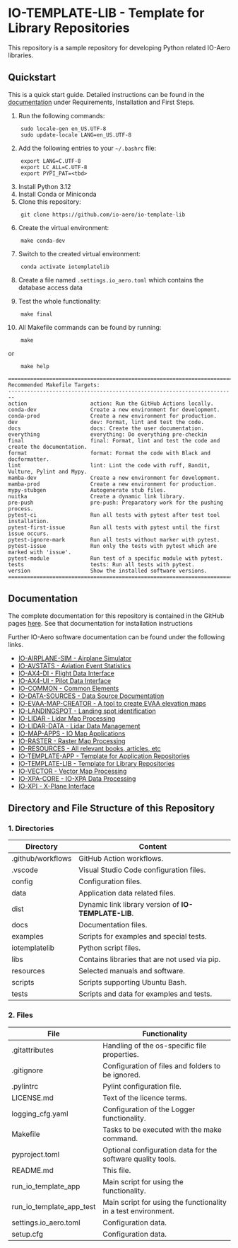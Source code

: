 # IO-TEMPLATE-LIB - Template for Library Repositories

This repository is a sample repository for developing Python related IO-Aero libraries.
## Quickstart

This is a quick start guide.
Detailed instructions can be found in the [documentation](https://io-aero.github.io/io-template-lib/) under Requirements, Installation and First Steps.

1. Run the following commands:

```
    sudo locale-gen en_US.UTF-8
    sudo update-locale LANG=en_US.UTF-8
```

2. Add the following entries to your `~/.bashrc` file:

```
    export LANG=C.UTF-8
    export LC_ALL=C.UTF-8
    export PYPI_PAT=<tbd>
```

3. Install Python 3.12
4. Install Conda or Miniconda
5. Clone this repository:

```
    git clone https://github.com/io-aero/io-template-lib
```

6. Create the virtual environment:

```
    make conda-dev
```

7. Switch to the created virtual environment:

```
    conda activate iotemplatelib
```

8. Create a file named `.settings.io_aero.toml` which contains the database access data

9. Test the whole functionality:

```
    make final
```

10. All Makefile commands can be found by running:

```
    make 
```
 or 
```
    make help
```

```
========================================================================
Recommended Makefile Targets:
------------------------------------------------------------------------
action                    action: Run the GitHub Actions locally.
conda-dev                 Create a new environment for development.
conda-prod                Create a new environment for production.
dev                       dev: Format, lint and test the code.
docs                      docs: Create the user documentation.
everything                everything: Do everything pre-checkin
final                     final: Format, lint and test the code and create the documentation.
format                    format: Format the code with Black and docformatter.
lint                      lint: Lint the code with ruff, Bandit, Vulture, Pylint and Mypy.
mamba-dev                 Create a new environment for development.
mamba-prod                Create a new environment for production.
mypy-stubgen              Autogenerate stub files.
nuitka                    Create a dynamic link library.
pre-push                  pre-push: Preparatory work for the pushing process.
pytest-ci                 Run all tests with pytest after test tool installation.
pytest-first-issue        Run all tests with pytest until the first issue occurs.
pytest-ignore-mark        Run all tests without marker with pytest.
pytest-issue              Run only the tests with pytest which are marked with 'issue'.
pytest-module             Run test of a specific module with pytest.
tests                     tests: Run all tests with pytest.
version                   Show the installed software versions.
========================================================================
```

## Documentation

The complete documentation for this repository is contained in the GitHub pages [here](https://io-aero.github.io/io-template-lib/). 
See that documentation for installation instructions

Further IO-Aero software documentation can be found under the following links.

- [IO-AIRPLANE-SIM - Airplane Simulator](https://io-aero.github.io/io-airplane-sim/)
- [IO-AVSTATS - Aviation Event Statistics](https://io-aero.github.io/io-avstats/) 
- [IO-AX4-DI - Flight Data Interface](https://github.com/IO-Aero-Projects-2024/io-ax4-di/) 
- [IO-AX4-UI - Pilot Data Interface](https://github.com/io-swiss/io-ax4-ui/) 
- [IO-COMMON - Common Elements](https://io-aero.github.io/io-common/) 
- [IO-DATA-SOURCES - Data Source Documentation](https://io-aero.github.io/io-data-sources/) 
- [IO-EVAA-MAP-CREATOR - A tool to create EVAA elevation maps](https://io-aero.github.io/io-evaa-map-creator/) 
- [IO-LANDINGSPOT - Landing spot identification](https://io-aero.github.io/io-landingspot/) 
- [IO-LIDAR - Lidar Map Processing](https://io-aero.github.io/io-lidar/) 
- [IO-LIDAR-DATA - Lidar Data Management](https://io-aero.github.io/io-lidar-data/)
- [IO-MAP-APPS - IO Map Applications](https://io-aero.github.io/io-map-apps/) 
- [IO-RASTER - Raster Map Processing](https://io-aero.github.io/io-raster/) 
- [IO-RESOURCES - All relevant books, articles, etc](https://github.com/io-aero/io-resources/) 
- [IO-TEMPLATE-APP - Template for Application Repositories](https://io-aero.github.io/io-template-app/)
- [IO-TEMPLATE-LIB - Template for Library Repositories](https://io-aero.github.io/io-template-lib/)
- [IO-VECTOR - Vector Map Processing](https://io-aero.github.io/io-vector/) 
- [IO-XPA-CORE - IO-XPA Data Processing](https://io-aero.github.io/io-xpa-core/)
- [IO-XPI - X-Plane Interface](https://github.com/IO-Aero-Projects-2024/io-xpi/)

## Directory and File Structure of this Repository

### 1. Directories

| Directory         | Content                                              |
|-------------------|------------------------------------------------------|
| .github/workflows | GitHub Action workflows.                             |
| .vscode           | Visual Studio Code configuration files.              |
| config            | Configuration files.                                 |
| data              | Application data related files.                      |
| dist              | Dynamic link library version of **IO-TEMPLATE-LIB**. |
| docs              | Documentation files.                                 |
| examples          | Scripts for examples and special tests.              |
| iotemplatelib     | Python script files.                                 |
| libs              | Contains libraries that are not used via pip.        |
| resources         | Selected manuals and software.                       |
| scripts           | Scripts supporting Ubuntu Bash.                      |
| tests             | Scripts and data for examples and tests.             |

### 2. Files

| File                     | Functionality                                                  |
|--------------------------|----------------------------------------------------------------|
| .gitattributes           | Handling of the os-specific file properties.                   |
| .gitignore               | Configuration of files and folders to be ignored.              |
| .pylintrc                | Pylint configuration file.                                     |
| LICENSE.md               | Text of the licence terms.                                     |
| logging_cfg.yaml         | Configuration of the Logger functionality.                     |
| Makefile                 | Tasks to be executed with the make command.                    |
| pyproject.toml           | Optional configuration data for the software quality tools.    |
| README.md                | This file.                                                     |
| run_io_template_app      | Main script for using the functionality.                       |
| run_io_template_app_test | Main script for using the functionality in a test environment. |
| settings.io_aero.toml    | Configuration data.                                            |
| setup.cfg                | Configuration data.                                            |
